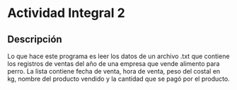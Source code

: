 # Actividad Integral 2
## Descripción
Lo que hace este programa es leer los datos de un archivo .txt que contiene los registros de ventas del año de una empresa que vende alimento para perro.
La lista contiene fecha de venta, hora de venta, peso del costal en kg, nombre del producto vendido y la cantidad que se pagó por el producto.
